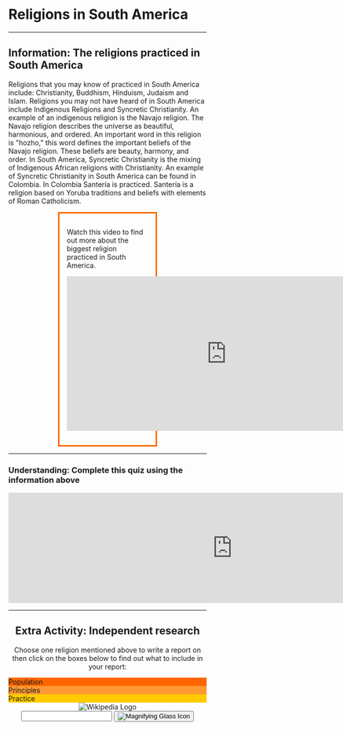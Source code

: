 <h1 dir="ltr">Religions in South America</h1>

<hr>


<head>
<style>
.center {
  margin: auto;
  width: 50%;
  border: 3px solid #ff6600;
  padding: 15px;
}
</style>
</head>
<body>

<h2>Information: The religions practiced in South America </h2>
  
 <p>Religions that you may know of practiced in South America include: Christianity, Buddhism, Hinduism, Judaism and Islam. Religions you may not have heard of in South America include Indigenous Religions and Syncretic Christianity. An example of an indigenous religion is the Navajo religion. The Navajo religion describes the universe as beautiful, harmonious, and ordered. An important word in this religion is "hozho," this word defines the important beliefs of the Navajo religion. These beliefs are beauty, harmony, and order. In South America, Syncretic Christianity is the mixing of Indigenous African religions with Christianity. An example of Syncretic Christianity in South America can be found in Colombia. In Colombia Santería is practiced. Santería is a religion based on Yoruba traditions and beliefs with elements of Roman Catholicism.</p>
  


<div class="center">
  <p>Watch this video to find out more about the biggest religion practiced in South America.</p>
  <p><div><iframe width="650" height="315" src="https://www.youtube.com/embed/MybwAFCMyM0" title="YouTube video player" frameborder="0" allow="accelerometer; autoplay; clipboard-write; encrypted-media; gyroscope; picture-in-picture" allowfullscreen></iframe></div></p>
</div>

 <hr>
 
<h3> Understanding: Complete this quiz using the information above </h3>
<iframe src="https://h5p.org/h5p/embed/1235840" width="911" height="225" frameborder="0" allowfullscreen="allowfullscreen" allow="geolocation *; microphone *; camera *; midi *; encrypted-media *" title="Example Content - Single Choice Set"></iframe><script src="https://h5p.org/sites/all/modules/h5p/library/js/h5p-resizer.js" charset="UTF-8"></script>

<head>
<meta name="viewport" content="width=device-width, initial-scale=1">
<style>
* {
  box-sizing: border-box;
}

body {
  margin: 0;
  font-family: Arial, Helvetica, sans-serif;
}

/* The grid: Three equal columns that floats next to each other */
.column {
  float: left;
  width: 33.33%;
  padding: 50px;
  text-align: center;
  font-size: 25px;
  cursor: pointer;
  color: white;
}

.containerTab {
  padding: 20px;
  color: white;
}

/* Clear floats after the columns */
.row:after {
  content: "";
  display: table;
  clear: both;
}

/* Closable button inside the container tab */
.closebtn {
  float: right;
  color: white;
  font-size: 35px;
  cursor: pointer;
}
</style>
</head>
<body>
<hr>
<div style="text-align:center">
  <h2> Extra Activity: Independent research</h2>
  <p>Choose one religion mentioned above to write a report on then click on the boxes below to find out what to include in your report:</p>
</div>

<!-- Three columns -->
<div class="row">
  <div class="column" onclick="openTab('b1');" style="background:#ff6600;">
    Population
  </div>
  <div class="column" onclick="openTab('b2');" style="background:#ff9933;">
    Principles
  </div>
  <div class="column" onclick="openTab('b3');" style="background:#ffcc00;">
    Practice
  </div>
</div>

<!-- Full-width columns: (hidden by default) -->
<div id="b1" class="containerTab" style="display:none;background:#ff6600">
  <span onclick="this.parentElement.style.display='none'" class="closebtn">&times;</span>
  <h2>Population</h2>
  <p>Research the amount of people in South America that practice the religion</p>
</div>

<div id="b2" class="containerTab" style="display:none;background:#ff9933">
  <span onclick="this.parentElement.style.display='none'" class="closebtn">&times;</span>
  <h2>Prinicples</h2>
  <p>Research the core principles of the religion</p>
</div>

<div id="b3" class="containerTab" style="display:none;background:#ffcc00">
  <span onclick="this.parentElement.style.display='none'" class="closebtn">&times;</span>
  <h2>Practice</h2>
  <p>Research how the religion is practiced. For example, are there any special holy/spiritual days or times of the year.</p>
</div>

<script>
function openTab(tabName) {
  var i, x;
  x = document.getElementsByClassName("containerTab");
  for (i = 0; i < x.length; i++) {
    x[i].style.display = "none";
  }
  document.getElementById(tabName).style.display = "block";
}
</script>

  <header class="searchForm-container">
<img src="https://image.ibb.co/e6vOFQ/wikipedia.png" alt="Wikipedia Logo">
<form class="searchForm">       
        <input type="search" class="searchForm-input">
        <button type="submit" class="icon searchIcon">
          <img src="https://image.ibb.co/cpG8zk/search.png" alt="Magnifying Glass Icon">
        </button>
      </form>
</header>
<section class="searchResults"></section>

<script src="wiki.js"></script>

</body>

